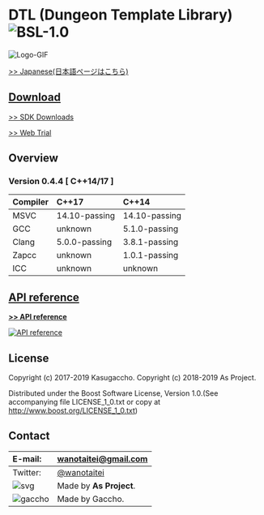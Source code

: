 # DTL (Dungeon Template Library) ![BSL-1.0](https://img.shields.io/badge/license-BSL--1.0-blue.svg)

![Logo-GIF](https://kasugaccho.github.io/DungeonPicture/Picture/Logo/logo_color800_2.gif)

[>> Japanese(日本語ページはこちら)](https://github.com/Kasugaccho/DungeonTemplateLibrary/wiki/%E3%83%9B%E3%83%BC%E3%83%A0)

## [Download](https://github.com/Kasugaccho/DungeonTemplateLibrary/releases)

[>> SDK Downloads](https://github.com/Kasugaccho/DungeonTemplateLibrary/releases)

[>> Web Trial](https://github.com/Kasugaccho/DungeonTemplateLibrary/wiki/Web-Trial)

## Overview

### Version 0.4.4 [ C++14/17 ]

|Compiler|C++17|C++14|
|:---|:---|:---|
|MSVC|14.10-passing|14.10-passing|
|GCC|unknown|5.1.0-passing|
|Clang|5.0.0-passing|3.8.1-passing|
|Zapcc|unknown|1.0.1-passing|unknown|
|ICC|unknown|unknown|

## [API reference](https://github.com/Kasugaccho/DungeonTemplateLibrary/wiki/API-reference)

[**>> API reference**](https://github.com/Kasugaccho/DungeonTemplateLibrary/wiki/API-reference)

[![API reference](https://Kasugaccho.github.io/DungeonPicture/Picture/3D/diamond_sqare_ai.png)](https://github.com/Kasugaccho/DungeonTemplateLibrary/wiki/API-reference)

## License

Copyright (c) 2017-2019 Kasugaccho.
Copyright (c) 2018-2019 As Project.

Distributed under the Boost Software License, Version 1.0.(See accompanying file LICENSE_1_0.txt or copy at http://www.boost.org/LICENSE_1_0.txt)

## Contact

|E-mail:|wanotaitei@gmail.com|
|:---|:---|
|Twitter:|[@wanotaitei](https://twitter.com/wanotaitei)|
|![svg](https://Kasugaccho.github.io/DungeonPicture/Picture/as_logo.svg)|Made by **As Project**.|
|![gaccho](https://Kasugaccho.github.io/DungeonPicture/Picture/gaccho_icon.svg)|Made by Gaccho.|
